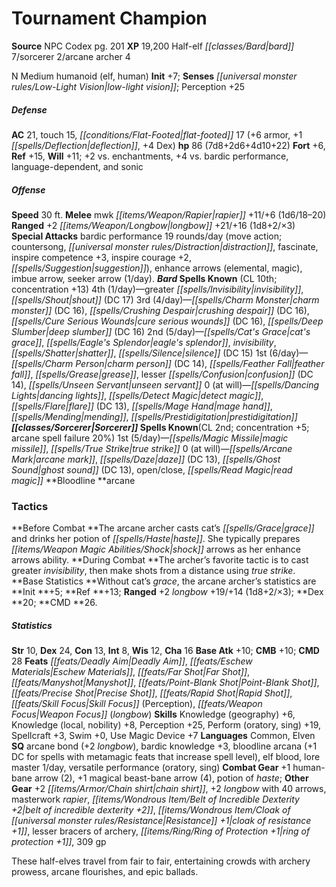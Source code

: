 ﻿---
cssclass: [monsters]
title1: Tournament Champion
title2: Tournament Champion
CR: 12
sources:
- name: NPC Codex
  page: 201
  link: http://paizo.com/products/btpy8v3a?Pathfinder-Roleplaying-Game-NPC-Codex
XP: 19200
race: Half-elf
classes:
- bard 7
- sorcerer 2
- arcane archer 4
alignment: N
size: Medium
type: humanoid
subtypes:
- elf
- human
initiative:
  bonus: 7
senses:
  low-light vision: true
AC:
  AC: 21
  touch: 15
  flat_footed: 17
  components:
    armor: 6
    deflection: 1
    dex: 4
HP:
  HP: 86
  long: 7d8+2d6+4d10+22
saves:
  fort: 6
  ref: 15
  will: 11
  other: +2 vs. enchantments, +4 vs. bardic performance, language-dependent, and sonic
speeds:
  base: 30
attacks:
  melee:
  - - text: mwk rapier +11/+6 (1d6/18-20)
      entries:
      - - damage: 1d6
          crit_range: 18-20
      attack: mwk rapier
      bonus:
      - 11
      - 6
  ranged:
  - - text: +2 longbow +21/+16 (1d8+2/×3)
      entries:
      - - damage: 1d8+2
          crit_multiplier: 3
      attack: +2 longbow
      bonus:
      - 21
      - 16
  special:
  - bardic performance 19 rounds/day (move action; countersong, distraction, fascinate,
    inspire competence +3, inspire courage +2, suggestion)
  - enhance arrows (elemental, magic)
  - imbue arrow
  - seeker arrow (1/day).
spells:
  entries:
  - name: greater invisibility
    source: Bard
    level: 4
  - name: shout
    source: Bard
    level: 4
    DC: 17
  - name: charm monster
    source: Bard
    level: 3
    DC: 16
  - name: crushing despair
    source: Bard
    level: 3
    DC: 16
  - name: cure serious wounds
    source: Bard
    level: 3
    DC: 16
  - name: deep slumber
    source: Bard
    level: 3
    DC: 16
  - name: cat's grace
    source: Bard
    level: 2
  - name: eagle's splendor
    source: Bard
    level: 2
  - name: invisibility
    source: Bard
    level: 2
  - name: shatter
    source: Bard
    level: 2
  - name: silence
    source: Bard
    level: 2
    DC: 15
  - name: charm person
    source: Bard
    level: 1
    DC: 14
  - name: feather fall
    source: Bard
    level: 1
  - name: grease
    source: Bard
    level: 1
  - name: lesser confusion
    source: Bard
    level: 1
    DC: 14
  - name: unseen servant
    source: Bard
    level: 1
  - name: dancing lights
    source: Bard
    level: 0
  - name: detect magic
    source: Bard
    level: 0
  - name: flare
    source: Bard
    level: 0
    DC: 13
  - name: mage hand
    source: Bard
    level: 0
  - name: mending
    source: Bard
    level: 0
  - name: prestidigitation
    source: Bard
    level: 0
  - name: magic missile
    source: Sorcerer
    level: 1
  - name: true strike
    source: Sorcerer
    level: 1
  - name: arcane mark
    source: Sorcerer
    level: 0
  - name: daze
    source: Sorcerer
    level: 0
    DC: 13
  - name: ghost sound
    source: Sorcerer
    level: 0
    DC: 13
  - name: open/close
    source: Sorcerer
    level: 0
  - name: read magic
    source: Sorcerer
    level: 0
  sources:
  - name: Bard
    type: known
    CL: 10
    concentration: 13
    slots:
      4: 1
      3: 4
      2: 5
      1: 6
      0: at-will
  - name: Sorcerer
    type: known
    CL: 2
    concentration: 5
    failure_chance: 20%
    slots:
      1: 5
      0: at-will
    bloodline: arcane
tactics:
  Before Combat: The arcane archer casts cat's grace and drinks her potion of haste.
    She typically prepares shock arrows as her enhance arrows ability.
  During Combat: The archer's favorite tactic is to cast greater invisibility, then
    make shots from a distance using true strike.
  Base Statistics: Without cat's grace, the arcane archer's statistics are Init +5;
    Ref +13; Ranged +2 longbow +19/+14 (1d8+2/×3); Dex 20; CMD 26.
ability_scores:
  STR: 10
  DEX: 24
  CON: 13
  INT: 8
  WIS: 12
  CHA: 16
BAB: 10
CMB: 10
CMD: 28
feats:
- name: Deadly Aim
- name: Eschew Materials
- name: Far Shot
- name: Manyshot
- name: Point-Blank Shot
- name: Precise Shot
- name: Rapid Shot
- name: Skill Focus (Perception)
- name: Weapon Focus (longbow)
skills:
  Knowledge (geography): 6
  Knowledge (local): 8
  Knowledge (nobility): 8
  Perception: 25
  Perform (oratory): 19
  Perform (sing): 19
  Spellcraft: 3
  Swim: 0
  Use Magic Device: 7
languages:
- Common
- Elven
special_qualities:
- arcane bond (+2 longbow)
- bardic knowledge +3
- bloodline arcana (+1 DC for spells with metamagic feats that increase spell level)
- elf blood
- lore master 1/day
- versatile performance (oratory, sing)
gear:
  combat:
  - +1 human-bane arrow (2)
  - +1 magical beast-bane arrow (4)
  - potion of haste
  other:
  - +2 chain shirt
  - +2 longbow with 40 arrows
  - masterwork rapier
  - belt of incredible dexterity +2
  - cloak of resistance +1
  - lesser bracers of archery
  - ring of protection +1
  - 309 gp
desc_long: These half-elves travel from fair to fair, entertaining crowds with archery
  prowess, arcane flourishes, and epic ballads.

---

# Tournament Champion

**Source** NPC Codex pg. 201
**XP** 19,200
Half-elf _[[classes/Bard|bard]]_ 7/sorcerer 2/arcane archer 4

N Medium humanoid (elf, human)
**Init** +7; **Senses** _[[universal monster rules/Low-Light Vision|low-light vision]]_; Perception +25

##### Defense

**AC** 21, touch 15, _[[conditions/Flat-Footed|flat-footed]]_ 17 (+6 armor, +1 _[[spells/Deflection|deflection]]_, +4 Dex)
**hp** 86 (7d8+2d6+4d10+22)
**Fort** +6, **Ref** +15, **Will** +11; +2 vs. enchantments, +4 vs. bardic performance, language-dependent, and sonic

##### Offense
**Speed** 30 ft.
**Melee** mwk _[[items/Weapon/Rapier|rapier]]_ +11/+6 (1d6/18–20)
**Ranged** +2 _[[items/Weapon/Longbow|longbow]]_ +21/+16 (1d8+2/×3)
**Special Attacks** bardic performance 19 rounds/day (move action; countersong, _[[universal monster rules/Distraction|distraction]]_, fascinate, inspire competence +3, inspire courage +2, _[[spells/Suggestion|suggestion]]_), enhance arrows (elemental, magic), imbue arrow, seeker arrow (1/day).
**_Bard_ Spells Known** (CL 10th; concentration +13)
4th (1/day)—greater _[[spells/Invisibility|invisibility]]_, _[[spells/Shout|shout]]_ (DC 17)
 3rd (4/day)—_[[spells/Charm Monster|charm monster]]_ (DC 16), _[[spells/Crushing Despair|crushing despair]]_ (DC 16), _[[spells/Cure Serious Wounds|cure serious wounds]]_ (DC 16), _[[spells/Deep Slumber|deep slumber]]_ (DC 16)
 2nd (5/day)—_[[spells/Cat's Grace|cat's grace]]_, _[[spells/Eagle's Splendor|eagle's splendor]]_, _invisibility_, _[[spells/Shatter|shatter]]_, _[[spells/Silence|silence]]_ (DC 15)
 1st (6/day)—_[[spells/Charm Person|charm person]]_ (DC 14), _[[spells/Feather Fall|feather fall]]_, _[[spells/Grease|grease]]_, lesser _[[spells/Confusion|confusion]]_ (DC 14), _[[spells/Unseen Servant|unseen servant]]_
 0 (at will)—_[[spells/Dancing Lights|dancing lights]]_, _[[spells/Detect Magic|detect magic]]_, _[[spells/Flare|flare]]_ (DC 13), _[[spells/Mage Hand|mage hand]]_, _[[spells/Mending|mending]]_, _[[spells/Prestidigitation|prestidigitation]]_
**_[[classes/Sorcerer|Sorcerer]]_ Spells Known**(CL 2nd; concentration +5; arcane spell failure 20%)
1st (5/day)—_[[spells/Magic Missile|magic missile]]_, _[[spells/True Strike|true strike]]_
0 (at will)—_[[spells/Arcane Mark|arcane mark]]_, _[[spells/Daze|daze]]_ (DC 13), _[[spells/Ghost Sound|ghost sound]]_ (DC 13), open/close, _[[spells/Read Magic|read magic]]_
**Bloodline **arcane

### Tactics

**Before Combat **The arcane archer casts cat’s _[[spells/Grace|grace]]_ and drinks her potion of _[[spells/Haste|haste]]_. She typically prepares _[[items/Weapon Magic Abilities/Shock|shock]]_ arrows as her enhance arrows ability.
**During Combat **The archer’s favorite tactic is to cast greater _invisibility_, then make shots from a distance using _true strike_.
**Base Statistics **Without cat’s _grace_, the arcane archer’s statistics are **Init **+5; **Ref **+13; **Ranged** +2 _longbow_ +19/+14 (1d8+2/×3); **Dex **20; **CMD **26.

##### Statistics
**Str** 10, **Dex** 24, **Con** 13, **Int** 8, **Wis** 12, **Cha** 16
**Base Atk** +10; **CMB** +10; **CMD** 28
**Feats** _[[feats/Deadly Aim|Deadly Aim]]_, _[[feats/Eschew Materials|Eschew Materials]]_, _[[feats/Far Shot|Far Shot]]_, _[[feats/Manyshot|Manyshot]]_, _[[feats/Point-Blank Shot|Point-Blank Shot]]_, _[[feats/Precise Shot|Precise Shot]]_, _[[feats/Rapid Shot|Rapid Shot]]_, _[[feats/Skill Focus|Skill Focus]]_ (Perception), _[[feats/Weapon Focus|Weapon Focus]]_ (_longbow_)
**Skills** Knowledge (geography) +6, Knowledge (local, nobility) +8, Perception +25, Perform (oratory, sing) +19, Spellcraft +3, Swim +0, Use Magic Device +7
**Languages** Common, Elven
**SQ** arcane bond (+2 _longbow_), bardic knowledge +3, bloodline arcana (+1 DC for spells with metamagic feats that increase spell level), elf blood, lore master 1/day, versatile performance (oratory, sing)
**Combat Gear** +1 human-bane arrow (2), +1 magical beast-bane arrow (4), potion of _haste_; **Other Gear** +2 _[[items/Armor/Chain shirt|chain shirt]]_, +2 _longbow_ with 40 arrows, masterwork _rapier_, _[[items/Wondrous Item/Belt of Incredible Dexterity +2|belt of incredible dexterity +2]]_, _[[items/Wondrous Item/Cloak of _[[universal monster rules/Resistance|Resistance]]_ +1|cloak of _resistance_ +1]]_, lesser bracers of archery, _[[items/Ring/Ring of Protection +1|ring of protection +1]]_, 309 gp

These half-elves travel from fair to fair, entertaining crowds with archery prowess, arcane flourishes, and epic ballads.